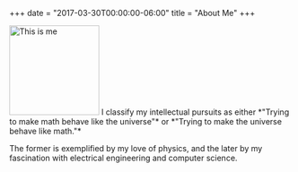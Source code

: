 +++
date = "2017-03-30T00:00:00-06:00"
title = "About Me"
+++
<!--more-->

<img width="160px" class="about-image" src="/img/me.jpg" alt="This is me" /> 
I classify  my intellectual pursuits as either *"Trying to make math behave like the universe"* or *"Trying to make the universe behave like math."* 

The former is exemplified by my love of physics, and the later by my fascination with electrical engineering and computer science.  


